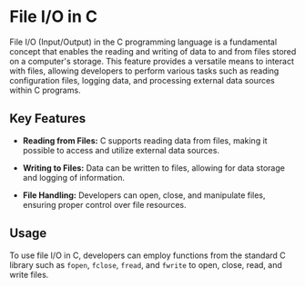 # File I/O in C

File I/O (Input/Output) in the C programming language is a fundamental concept that enables the reading and writing of data to and from files stored on a computer's storage. This feature provides a versatile means to interact with files, allowing developers to perform various tasks such as reading configuration files, logging data, and processing external data sources within C programs.

## Key Features

- **Reading from Files:** C supports reading data from files, making it possible to access and utilize external data sources.

- **Writing to Files:** Data can be written to files, allowing for data storage and logging of information.

- **File Handling:** Developers can open, close, and manipulate files, ensuring proper control over file resources.

## Usage

To use file I/O in C, developers can employ functions from the standard C library such as `fopen`, `fclose`, `fread`, and `fwrite` to open, close, read, and write files. 

